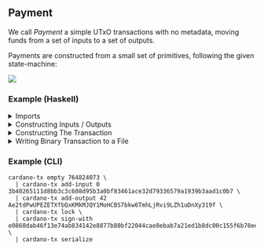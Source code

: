 ## Payment

We call _Payment_ a simple UTxO transactions with no metadata, moving funds from a set of inputs to a set of outputs.

Payments are constructed from a small set of primitives, following the given state-machine:

![](https://mermaid.ink/img/eyJjb2RlIjoic3RhdGVEaWFncmFtXG5cdFsqXSAtLT4gQ29pblNlbGVjdGlvbjogZW1wdHlcbiAgICBDb2luU2VsZWN0aW9uIC0tPiBDb2luU2VsZWN0aW9uOiBhZGRJbnB1dFxuICAgIENvaW5TZWxlY3Rpb24gLS0-IENvaW5TZWxlY3Rpb246IGFkZE91dHB1dFxuICAgIENvaW5TZWxlY3Rpb24gLS0-IFRyYW5zYWN0aW9uOiBsb2NrXG4gICAgVHJhbnNhY3Rpb24gLS0-IFRyYW5zYWN0aW9uOiBzaWduV2l0aFxuICAgIFRyYW5zYWN0aW9uIC0tPiBbKl06IHNlcmlhbGl6ZSIsIm1lcm1haWQiOnsidGhlbWUiOiJkZWZhdWx0In0sInVwZGF0ZUVkaXRvciI6ZmFsc2V9)

### Example (Haskell)

<details>
  <summary>Imports</summary>

```hs
{-# LANGUAGE NumericUnderscores #-}
{-# LANGUAGE OverloadedStrings #-}

import Data.Function
    ( (&) )
import Data.Maybe
    ( fromMaybe )
import Data.UTxO.Transaction.Cardano.Byron
    ( fromBase16
    , fromBase58
    , mkInput
    , mkOutput
    , mkSignKey
    , testnetMagic
    )

import qualified Data.ByteString as BS
import qualified Data.UTxO.Transaction as Tx
```
</details>

<details>
  <summary>Constructing Inputs / Outputs</summary>

```hs
-- Say we want to construct a transaction from a known input to two
-- different addresses. Let's start by constructing the primitive types
-- for /Byron/ by using the smart-constructors from:
--
--   'Data.UTxO.Transaction.Cardano.Byron'

let (Just input0) = mkInput 0 =<< fromBase16
      "3b40265111d8bb3c3c608d95b3a0bf83461ace32d79336579a1939b3aad1c0b7"

let Just key0 = mkSignKey =<< fromBase16
      "e0860dab46f13e74ab834142e8877b80bf22044cae8ebab7a21ed1b8dc00c155\
      \f6b78eee2a5bbd453ce7e7711b2964abb6a36837e475271f18ff36ae5fc8af73\
      \e25db39fb78e74d4b53fb51776d0f5eb360e62d09b853f3a87ac25bf834ee1fb"

let oneAda = 1_000_000

let (Just output0) = mkOutput oneAda =<< fromBase58
      "2cWKMJemoBajc46Wu4Z7e6bG48myZWfB7Z6pD77L6PrJQWt9HZ3Yv7o8CYZTBMqHTPTkv"

let (Just output1) = mkOutput oneAda =<< fromBase58
      "2cWKMJemoBaiLiNB8QpHKjkQhnPdQSyxaLb8JJFUQYpiVzgEJE59fN7V7StqnyDuDjHYJ"
```
</details>

<details>
  <summary>Constructing The Transaction</summary>

```hs
-- Next, we can construct the transaction using the DSL provided by:
--
--   'Data.UTxO.Transaction#MkPayment'

let eitherTx = Tx.empty testnetMagic
      & Tx.addInput input0
      & Tx.addOutput output0
      & Tx.addOutput output1
      & Tx.lock
      & Tx.signWith key0
      & Tx.serialize
```
</details>

<details>
  <summary>Writing Binary Transaction to a File</summary>

```hs
-- Finally, let's export the binary transaction to a file, if we didn't screw
-- up the in the above example ^^"

case eitherTx of
  Left e ->
    fail $ show e
  Right bytes ->
    BS.writeFile "transaction.bin" bytes
```
</details>

### Example (CLI)

```shell
cardano-tx empty 764824073 \
  | cardano-tx add-input 0 3b40265111d8bb3c3c608d95b3a0bf83461ace32d79336579a1939b3aad1c0b7 \
  | cardano-tx add-output 42 Ae2tdPwUPEZETXfbQxKMkMJQY1MoHCBS7bkw6TmhLjRvi9LZh1uDnXy319f \
  | cardano-tx lock \
  | cardano-tx sign-with e0860dab46f13e74ab834142e8877b80bf22044cae8ebab7a21ed1b8dc00c155f6b78eee2a5bbd453ce7e7711b2964abb6a36837e475271f18ff36ae5fc8af73e25db39fb78e74d4b53fb51776d0f5eb360e62d09b853f3a87ac25bf834ee1fb \
  | cardano-tx serialize
```